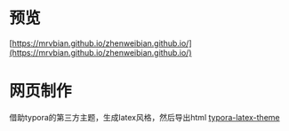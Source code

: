 # 预览
[https://mrvbian.github.io/zhenweibian.github.io/](https://mrvbian.github.io/zhenweibian.github.io/)

# 网页制作
借助typora的第三方主题，生成latex风格，然后导出html
[typora-latex-theme](https://github.com/Keldos-Li/typora-latex-theme)
